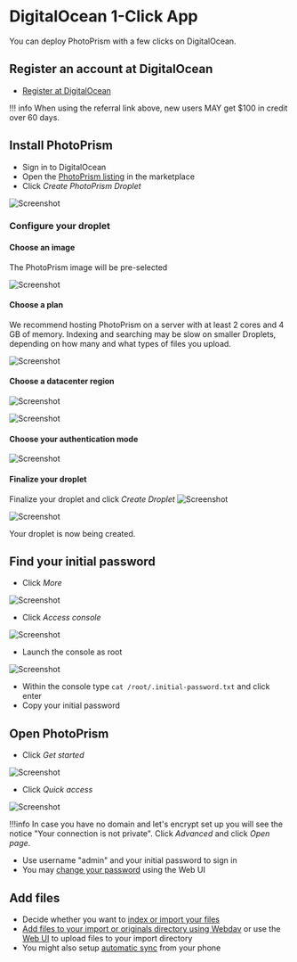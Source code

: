 # DigitalOcean 1-Click App #
You can deploy PhotoPrism with a few clicks on DigitalOcean.

## Register an account at DigitalOcean ##
- [Register at DigitalOcean](https://m.do.co/c/ca260247b5c2)

!!! info
    When using the referral link above, new users MAY get $100 in credit over 60 days.

## Install PhotoPrism ##
- Sign in to DigitalOcean
- Open the [PhotoPrism listing](https://marketplace.digitalocean.com/apps/photoprism) in the marketplace
- Click *Create PhotoPrism Droplet*

![Screenshot](img/create-photoprism-droplet.png)

### Configure your droplet ###
#### Choose an image ####
The PhotoPrism image will be pre-selected

![Screenshot](img/1-do-setup.png)

#### Choose a plan ####
We recommend hosting PhotoPrism on a server with at least 2 cores and 4 GB of memory. 
Indexing and searching may be slow on smaller Droplets, depending on how many and what types of files you upload.

![Screenshot](img/2-do-setup.png)

#### Choose a datacenter region ####

![Screenshot](img/3-do-setup.png)

![Screenshot](img/4-do-setup.png)

#### Choose your authentication mode ####

![Screenshot](img/5-do-setup.png)

#### Finalize your droplet ####
Finalize your droplet and click *Create Droplet*
![Screenshot](img/6-do-setup-edited.png)

![Screenshot](img/7-do-setup.png)

Your droplet is now being created.

## Find your initial password ##
- Click *More*

![Screenshot](img/do-more-options-edited.png)

- Click *Access console*

![Screenshot](img/do-access-console-edited.png)

- Launch the console as root

![Screenshot](img/do-launch-droplet-console.png)

- Within the console type ```cat /root/.initial-password.txt``` and click enter
- Copy your initial password

## Open PhotoPrism ##
- Click *Get started*

![Screenshot](img/do-get-started-edited.png)

- Click *Quick access*

![Screenshot](img/do-quick-access.png)

!!!info
    In case you have no domain and let's encrypt set up you will see the notice "Your connection is not private". 
    Click *Advanced* and click *Open page*.

- Use username "admin" and your initial password to sign in
- You may [change your password](../user-guide/settings/account.md) using the Web UI

## Add files ##
- Decide whether you want to [index or import your files](../user-guide/library/import-vs-index.md)
- [Add files to your import or originals directory using Webdav](../user-guide/library/webdav.md) or use the [Web UI](../user-guide/library/upload.md) to upload files to your import directory
- You might also setup [automatic sync](../user-guide/sync/sync-phone.md) from your phone

